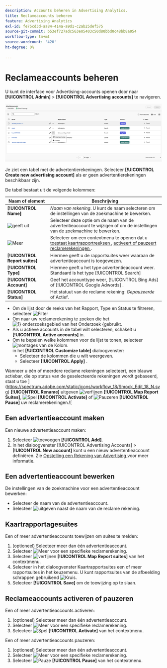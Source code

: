 ```yaml
---
description: Accounts beheren in Advertising Analytics.
title: Reclameaccounts beheren
feature: Advertising Analytics
exl-id: fe75cd3d-aa84-414a-a9d1-c2ab25def575
source-git-commit: b53ef727adc563e05403c50d80bbd0c48bb8a054
workflow-type: tm+mt
source-wordcount: '420'
ht-degree: 0%

---
```


# Reclameaccounts beheren

U kunt de interface voor Advertising-accounts openen door naar **[!UICONTROL Admin]** > **[!UICONTROL Advertising accounts]** te navigeren.

![ de Rekeningen van Advertising ](assets/manage-ad-accounts.png)

Je ziet een tabel met de advertentierekeningen. Selecteer **[!UICONTROL Create new advertising account]** als er geen advertentierekeningen beschikbaar zijn.

De tabel bestaat uit de volgende kolommen:

| Naam of element | Beschrijving |
|---|---|
| **[!UICONTROL Name]** | *Naam van rekening*. U kunt de naam selecteren om de instellingen van de zoekmachine te bewerken. |
| ![ geeft ](https://spectrum.adobe.com/static/icons/workflow_18/Smock_Edit_18_N.svg) uit | Selecteer deze optie om de naam van de advertentieaccount te wijzigen of om de instellingen van de zoekmachine te bewerken. |
| ![ Meer ](https://spectrum.adobe.com/static/icons/workflow_18/Smock_More_18_N.svg) | Selecteer om een contextmenu te openen dat u [ toestaat kaartrapportreeksen ](#map-reporting-suites), [ activeert of pauzeert reclamerekeningen ](#activate-or-pause-advertising-accounts). |
| **[!UICONTROL Report suites]** | Hiermee geeft u de rapportsuites weer waaraan de advertentieaccount is toegewezen. |
| **[!UICONTROL Type]** | Hiermee geeft u het type advertentieaccount weer. Standaard is het type [!UICONTROL Search] |
| **[!UICONTROL Account]** | Geef het accounttype weer, [!UICONTROL Bing Ads] of [!UICONTROL Google Adwords] . |
| **[!UICONTROL Status]** | Het statuut van de reclame rekening: *Gepauzeerde* of Actief. |


- Om de lijst door de reeks van het Rapport, Type en Status te filtreren, selecteer ![ Filter ](https://spectrum.adobe.com/static/icons/workflow_18/Smock_Filter_18_N.svg)
- Om naar uw reclamerekening te zoeken die het ![ 1} onderzoeksgebied van het Onderzoek {gebruikt.](https://spectrum.adobe.com/static/icons/workflow_18/Smock_Search_18_N.svg)
- Als u actieve accounts in de tabel wilt selecteren, schakelt u **[!UICONTROL Active accounts]** in.
- Om te bepalen welke kolommen voor de lijst te tonen, selecteer ![ montages van de Kolom ](https://spectrum.adobe.com/static/icons/workflow_18/Smock_ColumnSettings_18_N.svg). <br/> in het **[!UICONTROL Customize table]** dialoogvenster:
   - Selecteer de kolommen die u wilt weergeven.
   - Selecteer **[!UICONTROL Apply]** .

Wanneer u één of meerdere reclame rekeningen selecteert, een blauwe actiebar, die op status van de geselecteerde rekeningen wordt gebaseerd, staat u toe ](https://spectrum.adobe.com/static/icons/workflow_18/Smock_Edit_18_N.svg) **[!UICONTROL Rename]** uitgeven ![ verfijnen ](https://spectrum.adobe.com/static/icons/workflow_18/Smock_Refresh_18_N.svg) **[!UICONTROL Map Report Suites]**, ![ Spel ](https://spectrum.adobe.com/static/icons/workflow_18/Smock_Play_18_N.svg) **[!UICONTROL Activate]** of ![ Pauzeren ](https://spectrum.adobe.com/static/icons/workflow_18/Smock_Pause_18_N.svg) **[!UICONTROL Pause]** uw reclamerekeningen.![

## Een advertentieaccount maken

Een nieuwe advertentieaccount maken:

1. Selecteer ![ toevoegen ](https://spectrum.adobe.com/static/icons/workflow_18/Smock_AddCircle_18_N.svg) **[!UICONTROL Add]**.
1. In het dialoogvenster [!UICONTROL Advertising Accounts] > **[!UICONTROL New account]** kunt u een nieuw advertentieaccount definiëren. Zie [ Opstelling een Rekening van Advertising ](aa-create-ad-account.md) voor meer informatie.


## Een advertentieaccount bewerken

De instellingen van de zoekmachine voor een advertentieaccount bewerken:

- Selecteer de naam van de advertentieaccount.
- Selecteer ![ uitgeven ](https://spectrum.adobe.com/static/icons/workflow_18/Smock_Edit_18_N.svg) naast de naam van de reclame rekening.

## Kaartrapportagesuites

Een of meer advertentieaccounts toewijzen om suites te melden:

1. (optioneel) Selecteer meer dan één advertentieaccount.
1. Selecteer ![ Meer ](https://spectrum.adobe.com/static/icons/workflow_18/Smock_More_18_N.svg) voor een specifieke reclamerekening.
1. Selecteer ![ verfijnen ](https://spectrum.adobe.com/static/icons/workflow_18/Smock_Refresh_18_N.svg) **[!UICONTROL Map Report suites]** van het contextmenu.
1. Selecteer in het dialoogvenster Kaartrapportsuites een of meer rapportsuites in het keuzemenu. U kunt rapportsuites van de afbeelding schrappen gebruikend ![ Kruis ](https://spectrum.adobe.com/static/icons/ui_18/CrossSize400.svg).
1. Selecteer **[!UICONTROL Save]** om de toewijzing op te slaan.


## Reclameaccounts activeren of pauzeren

Een of meer advertentieaccounts activeren:

1. (optioneel) Selecteer meer dan één advertentieaccount.
1. Selecteer ![ Meer ](https://spectrum.adobe.com/static/icons/workflow_18/Smock_More_18_N.svg) voor een specifieke reclamerekening.
1. Selecteer ![ Spel ](https://spectrum.adobe.com/static/icons/workflow_18/Smock_Play_18_N.svg) **[!UICONTROL Activate]** van het contextmenu.

Een of meer advertentieaccounts pauzeren:

1. (optioneel) Selecteer meer dan één advertentieaccount.
1. Selecteer ![ Meer ](https://spectrum.adobe.com/static/icons/workflow_18/Smock_More_18_N.svg) voor een specifieke reclamerekening.
1. Selecteer ![ Pauze ](https://spectrum.adobe.com/static/icons/workflow_18/Smock_Pause_18_N.svg) **[!UICONTROL Pause]** van het contextmenu.

